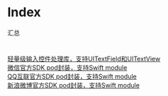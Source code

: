 # Index
汇总

# 
<div>
  <a href="https://github.com/liujunliuhong/SimpleInput">轻量级输入控件处理库，支持UITextField和UITextView</a>
</div>

<div>
  <a href="https://github.com/liujunliuhong/WechatOpenSDK">微信官方SDK pod封装，支持Swift module</a>
</div>

<div>
  <a href="https://github.com/liujunliuhong/TencentOpenSDK">QQ互联官方SDK pod封装，支持Swift module</a>
</div>

<div>
  <a href="https://github.com/liujunliuhong/SinaWeiboOpenSDK" target="blank">新浪微博官方SDK pod封装，支持Swift module</a>
</div>
